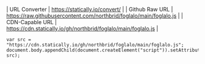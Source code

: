| URL Converter | https://statically.io/convert/ |
| Github Raw URL | https://raw.githubusercontent.com/northbrid/foglalo/main/foglalo.js |
| CDN-Capable URL | https://cdn.statically.io/gh/northbrid/foglalo/main/foglalo.js |

```
var src = "https://cdn.statically.io/gh/northbrid/foglalo/main/foglalo.js";
document.body.appendChild(document.createElement("script")).setAttribute("src", src);
```
